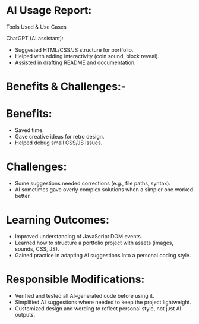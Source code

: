 # AI Usage Report:
Tools Used & Use Cases

ChatGPT (AI assistant):
- Suggested HTML/CSS/JS structure for portfolio.
- Helped with adding interactivity (coin sound, block reveal).
- Assisted in drafting README and documentation.

# Benefits & Challenges:-
# Benefits:
- Saved time.
- Gave creative ideas for retro design.
- Helped debug small CSS/JS issues.

# Challenges:
- Some suggestions needed corrections (e.g., file paths, syntax).
- AI sometimes gave overly complex solutions when a simpler one worked better.

# Learning Outcomes:
- Improved understanding of JavaScript DOM events.
- Learned how to structure a portfolio project with assets (images, sounds, CSS, JS).
- Gained practice in adapting AI suggestions into a personal coding style.

# Responsible Modifications:
- Verified and tested all AI-generated code before using it.
- Simplified AI suggestions where needed to keep the project lightweight.
- Customized design and wording to reflect personal style, not just AI outputs.

